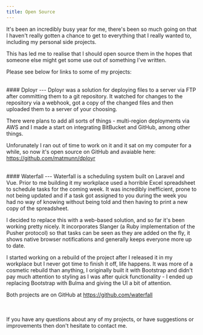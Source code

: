 ```yaml
---
title: Open Source
---
```


It's been an incredibly busy year for me, there's been so much going on that I haven't really gotten
a chance to get to everything that I really wanted to, including my personal side projects.

This has led me to realise that I should open source them in the hopes that someone else might get
some use out of something I've written.

Please see below for links to some of my projects:

<br />
#### Dployr
---
Dployr was a solution for deploying files to a server via FTP after committing them to a git repository.
It watched for changes to the repository via a webhook, got a copy of the changed files and then uploaded
them to a server of your choosing.

There were plans to add all sorts of things - multi-region deployments via AWS and I made a start on integrating
BitBucket and GitHub, among other things.

Unforunately I ran out of time to work on it and it sat on my computer for a while, so now it's open source on GitHub
and avaiable here: https://github.com/matmunn/dployr

<br />
#### Waterfall
---
Waterfall is a scheduling system built on Laravel and Vue. Prior to me building it my workplace used a horrible
Excel spreadsheet to schedule tasks for the coming week. It was incredibly inefficient, prone to not being updated
and if a task got assigned to you during the week you had no way of knowing without being told and then having to
print a new copy of the spreadsheet.

I decided to replace this with a web-based solution, and so far it's been working pretty nicely. It incorporates
Slanger (a Ruby implementation of the Pusher protocol) so that tasks can be seen as they are added on the fly,
it shows native browser notifications and generally keeps everyone more up to date.

I started working on a rebuild of the project after I released it in my workplace but I never got time to finish
it off, life happens. It was more of a cosmetic rebuild than anything, I originally built it with Bootstrap and
didn't pay much attention to styling as I was after quick functionality - I ended up replacing Bootstrap with Bulma
and giving the UI a bit of attention.

Both projects are on GitHub at https://github.com/waterfall


<br /><br/>
If you have any questions about any of my projects, or have suggestions or improvements then don't hesitate to contact
me.
